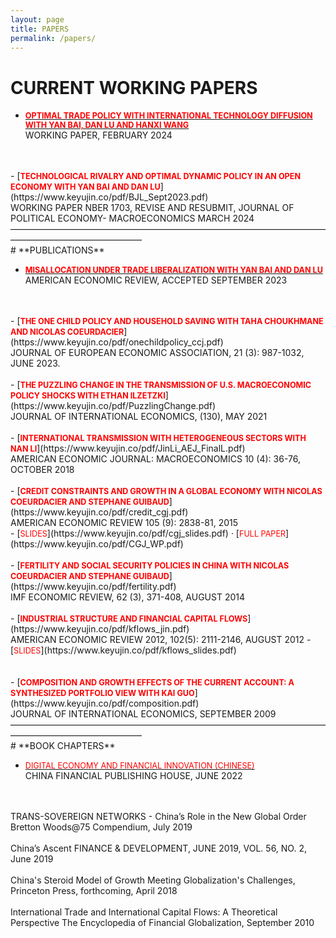 ```yaml
---
layout: page
title: PAPERS
permalink: /papers/
---
```

# **CURRENT WORKING PAPERS**

- [<span style="color:red; font-weight:bold; font-size:0.9em;">OPTIMAL TRADE POLICY WITH INTERNATIONAL TECHNOLOGY DIFFUSION WITH YAN BAI, DAN LU AND HANXI WANG</span>](https://www.keyujin.co/pdf/Optimal.February.2024.pdf)<br>
WORKING PAPER, FEBRUARY 2024
<br>
<br>
- [<span style="color:red; font-weight:bold; font-size:0.9em;">TECHNOLOGICAL RIVALRY AND OPTIMAL DYNAMIC POLICY IN AN OPEN ECONOMY WITH YAN BAI AND DAN LU</span>](https://www.keyujin.co/pdf/BJL_Sept2023.pdf)<br>
WORKING PAPER NBER 1703, REVISE AND RESUBMIT, JOURNAL OF POLITICAL ECONOMY- MACROECONOMICS MARCH 2024———————————————————————————————————————————————————
<br>
# **PUBLICATIONS**

- [<span style="color:red; font-weight:bold; font-size:0.9em;">MISALLOCATION UNDER TRADE LIBERALIZATION
WITH YAN BAI AND DAN LU</span>](https://www.keyujin.co/pdf/BJL_July2021.pdf)<br>
AMERICAN ECONOMIC REVIEW, ACCEPTED SEPTEMBER 2023
<br>
<br>
- [<span style="color:red; font-weight:bold; font-size:0.9em;">THE ONE CHILD POLICY AND HOUSEHOLD SAVING
WITH TAHA CHOUKHMANE AND NICOLAS COEURDACIER</span>](https://www.keyujin.co/pdf/onechildpolicy_ccj.pdf)<br>
JOURNAL OF EUROPEAN ECONOMIC ASSOCIATION, 21 (3): 987-1032, JUNE 2023.
<br>
<br>
- [<span style="color:red; font-weight:bold; font-size:0.9em;">THE PUZZLING CHANGE IN THE TRANSMISSION OF U.S. MACROECONOMIC POLICY SHOCKS
WITH ETHAN ILZETZKI</span>](https://www.keyujin.co/pdf/PuzzlingChange.pdf)<br>
JOURNAL OF INTERNATIONAL ECONOMICS, (130), MAY 2021
<br>
<br>
- [<span style="color:red; font-weight:bold; font-size:0.9em;">INTERNATIONAL TRANSMISSION WITH HETEROGENEOUS SECTORS
WITH NAN LI</span>](https://www.keyujin.co/pdf/JinLi_AEJ_FinalL.pdf)<br>
AMERICAN ECONOMIC JOURNAL: MACROECONOMICS 10 (4): 36-76, OCTOBER 2018
<br>
<br>
- [<span style="color:red; font-weight:bold; font-size:0.9em;">CREDIT CONSTRAINTS AND GROWTH IN A GLOBAL ECONOMY
WITH NICOLAS COEURDACIER AND STEPHANE GUIBAUD</span>](https://www.keyujin.co/pdf/credit_cgj.pdf)<br>
AMERICAN ECONOMIC REVIEW 105 (9): 2838-81, 2015<br>
- [<span style="color:red; font-size:0.9em;">SLIDES</span>](https://www.keyujin.co/pdf/cgj_slides.pdf) · [<span style="color:red; font-size:0.9em;">FULL PAPER</span>](https://www.keyujin.co/pdf/CGJ_WP.pdf)
<br>
<br>
- [<span style="color:red; font-weight:bold; font-size:0.9em;">FERTILITY AND SOCIAL SECURITY POLICIES IN CHINA
WITH NICOLAS COEURDACIER AND STEPHANE GUIBAUD</span>](https://www.keyujin.co/pdf/fertility.pdf)<br>
IMF ECONOMIC REVIEW, 62 (3), 371-408, AUGUST 2014
<br>
<br>
- [<span style="color:red; font-weight:bold; font-size:0.9em;">INDUSTRIAL STRUCTURE AND FINANCIAL CAPITAL FLOWS</span>](https://www.keyujin.co/pdf/kflows_jin.pdf)<br>
AMERICAN ECONOMIC REVIEW 2012, 102(5): 2111-2146, AUGUST 2012
- [<span style="color:red; font-size:0.9em;">SLIDES</span>](https://www.keyujin.co/pdf/kflows_slides.pdf)<br>
<br>
<br>
- [<span style="color:red; font-weight:bold; font-size:0.9em;">COMPOSITION AND GROWTH EFFECTS OF THE CURRENT ACCOUNT: A SYNTHESIZED PORTFOLIO VIEW
WITH KAI GUO</span>](https://www.keyujin.co/pdf/composition.pdf)<br>
JOURNAL OF INTERNATIONAL ECONOMICS, SEPTEMBER 2009
———————————————————————————————————————————————————
<br>
# **BOOK CHAPTERS**

- [<span style="color:red; font-size:0.9em;">DIGITAL ECONOMY AND FINANCIAL INNOVATION (CHINESE)</span>](http://www.sfi.org.cn/book_detail/1439.html)<br>
CHINA FINANCIAL PUBLISHING HOUSE, JUNE 2022
<br>
<br>
TRANS-SOVEREIGN NETWORKS - China’s Role in the New Global Order
Bretton Woods@75 Compendium, July 2019
<br>
<br>
China’s Ascent
FINANCE & DEVELOPMENT, JUNE 2019, VOL. 56, NO. 2, June 2019
<br>
<br>
China's Steroid Model of Growth
Meeting Globalization's Challenges, Princeton Press, forthcoming, April 2018
<br>
<br>
International Trade and International Capital Flows:
A Theoretical Perspective
The Encyclopedia of Financial Globalization, September 2010

